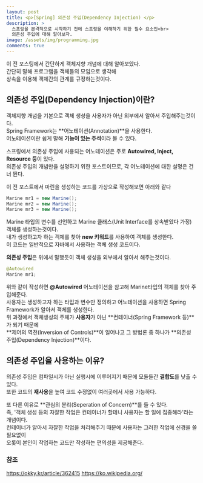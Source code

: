 ```yaml
---
layout: post
title: <p>[Spring] 의존성 주입(Dependency Injection) </p>
description: >
  스프링을 본격적으로 시작하기 전에 스프링을 이해하기 위한 필수 요소인<br>
  의존성 주입에 대해 알아보자.
image: /assets/img/programming.jpg
comments: true
---
```

<head>
  <link rel="stylesheet" type="text/css" href="../../assets/css/obsidian.css" />
</head>

 이 전 포스팅에서 간단하게 객체지향 개념에 대해 알아보았다.<br>
 간단히 말해 프로그램을 객체들의 모임으로 생각해<br>
 상속을 이용해 객체간의 관계를 규정하는것이다.

## 의존성 주입(Dependency Injection)이란?
 
 객체지향 개념을 기본으로 객체 생성을 사용자가 아닌 외부에서 알아서 주입해주는것이다.<br>
 Spring Framework는 **어노테이션(Annotation)**을 사용한다.<br>
 어노테이션이란 쉽게 말해 **기능이 있는 주석**이라 볼 수 있다. 

 스프링에서 의존성 주입에 사용되는 어노테이션은 주로 **Autowired, Inject, Resource 등**이 있다.<br>
 의존성 주입의 개념만을 설명하기 위한 포스트이므로, 각 어노테이션에 대한 설명은 건너 뛴다.<br>

 이 전 포스트에서 마린을 생성하는 코드를 가상으로 작성해보면 아래와 같다
 
 ~~~java
 Marine mr1 = new Marine();
 Marine mr2 = new Marine();
 Marine mr3 = new Marine();
 ~~~

 Marine 타입의 변수를 선언하고 Marine 클래스(Unit Interface를 상속받았다 가정) 객체를 생성하는것이다.<br>
 내가 생성하고자 하는 객체를 찾아 **new 키워드**를 사용하여 객체를 생성한다.<br>
 이 코드는 일반적으로 자바에서 사용하는 객체 생성 코드이다.<br>

 **의존성 주입**은 위에서 말했듯이 객체 생성을 외부에서 알아서 해주는것이다.<br>

 ~~~java
 @Autowired
 Marine mr1;
 ~~~

 위와 같이 작성하면 **@Autowired** 어노테이션을 참고해 Marine타입의 객체를 찾아 주입해준다.<br>
 사용자는 생성하고자 하는 타입과 변수만 정의하고 어노테이션을 사용하면 Spring Framework가 알아서 객체를 생성한다.<br>
 위 과정에서 객체생성의 주체가 **사용자**가 아닌 **컨테이너(Spring Framework 등)**가 되기 때문에<br>
 **제어의 역전(Inversion of Controls)**이 일어나고 그 방법론 중 하나가 **의존성 주입(Dependency Injection)**이다.

## 의존성 주입을 사용하는 이유?
 
 의존성 주입은 컴파일시가 아닌 실행시에 이루어지기 때문에 모듈들간 **결합도**를 낮출 수 있다.<br>
 또한 코드의 **재사용**을 높여 코드 수정없이 여러곳에서 사용 가능하다.<br>

 또 다른 이유로 **관심의 분리(Seperation of Concern)**를 들 수 있다. <br>
 즉, '객체 생성 등의 자잘한 작업은 컨테이너가 할테니 사용자는 할 일에 집중해라'라는 개념이다.<br>
 컨테이너가 알아서 자잘한 작업을 처리해주기 때문에 사용자는 그러한 작업에 신경을 쓸 필요없이<br>
 오롯이 본인이 작업하는 코드만 작성하는 편의성을 제공해준다. 


### 참조

 https://okky.kr/article/362415
 https://ko.wikipedia.org/